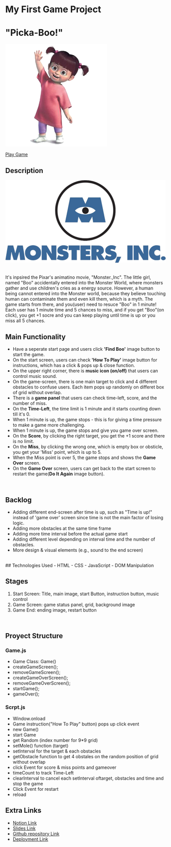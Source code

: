 
# My First Game Project
# "Picka-Boo!" 

<img src="./Pics/boo.png" alt="Alt text" title="Optional title">

[Play Game](http://github.com)

## Description
<img src="./Pics/monster.png" alt="Alt text" title="Optional title">
<br>
<br>
<br>
It's inpsired the Pixar's animatino movie, "Monster.,Inc". The little girl, named "Boo" accidentally entered into the Monster World, where monsters gather and use children's cries as a energy source. However, a human being cannot entered into the Monster world, because they believe touching human can contaminate them and even kill them, which is a myth. The game starts from there, and you(user) need to resuce "Boo" in 1 minute! 

<br>
Each user has 1 minute time and 5 chances to miss, and if you get "Boo"(on click), you get +1 socre and you can keep playing until time is up or you miss all 5 chances.

<br>

## Main Functionality
- Have a seperate start page and users click **'Find Boo'** image button to start the game.
- On the start screen, users can check **'How To Play'** image button for instructions, which has a click & pops up & close function.
- On the upper right corner, there is **music icon (on/off)** that users can control music sound.
- On the game-screen, there is one main target to click and 4 different obstacles to confuse users. Each item pops up randomly on differet box of grid without overlap.
- There is a **game panel** that users can check time-left, score, and the number of miss.
- On the **Time-Left**, the time limit is 1 minute and it starts counting down till it's 0.
- When 1 minute is up, the game stops - this is for giving a time pressure to make a game more challenging. 
- When 1 minute is up, the game stops and give you game over screen.
- On the **Score**, by clicking the right target, you get the +1 score and there is no limit.
- On the **Miss**, by clicking the wrong one, which is empty box or obsticle, you get your 'Miss' point, which is up to 5.
- When the Miss point is over 5, the game stops and shows the **Game Over** screen.
- On the **Game Over** screen, users can get back to the start screen to restart the game(**Do It Again** image button).

<br>

## Backlog
- Adding different end-screen after time is up, such as "Time is up!" instead of 'game over' screen since time is not the main factor of losing logic.
- Adding more obstacles at the same time frame
- Adding more time interval before the actual game start
- Adding different level depending on interval time and the number of obstacles.
- More design & visual elements (e.g., sound to the end screen)

<br>
## Technologies Used
- HTML
- CSS
- JavaScript
- DOM Manipulation

<br>

## Stages
1. Start Screen: Title, main image, start Button, instruction button, music control 
2. Game Screen: game status panel, grid, background image
3. Game End: ending image, restart button

<br>

## Proyect Structure
### Game.js
- Game Class: Game()
- createGameScreen();
- removeGameScreen();
- createGameOverScreen();
- removeGameOverScreen();
- startGame();
- gameOver();

### Scrpt.js
- Window.onload
- Game instruction("How To Play" button) pops up click event
- new Game()
- start Game 
- get Random (index number for 9*9 grid)
- setMole() function (target)
- setInterval for the target & each obstacles
- getObstacle function to get 4 obstales on the random position of grid without overlap
- click Event for score & miss points and gameover
- timeCount to track Time-Left
- clearInterval to cancel each setInterval oftarget, obstacles and time and stop the game
- Click Event for restart 
- reload

## Extra Links

- [Notion Link](https://www.notion.so/f61dba19b85843da8cb81cc8ced45aaa?v=b554d2db337b40a9ace406e5749c4f8f)
- [Slides Link](http://slides.com)
- [Github repository Link](https://github.com/virgoeun/mochi-pochi)
- [Deployment Link](http://github.com)
